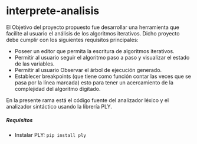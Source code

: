 # interprete-analisis
El Objetivo del proyecto propuesto fue desarrollar una herramienta que facilite al usuario el análisis de los algoritmos iterativos. Dicho proyecto debe cumplir con los siguientes requisitos principales:

- Poseer un editor que permita la escritura de algoritmos iterativos.
- Permitir al usuario seguir el algoritmo paso a paso y visualizar el estado de las variables.
- Permitir al usuario Observar el árbol de ejecución generado.
- Establecer breakpoints (que tiene como función contar las veces que se pasa por la línea marcada) esto para tener un acercamiento de la complejidad del algoritmo digitado.

En la presente rama está el código fuente del analizador léxico y el analizador sintáctico usando la librería PLY.

##### Requisitos

- Instalar PLY:  `pip install ply`